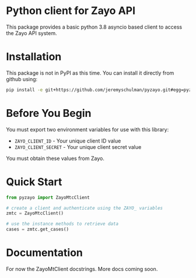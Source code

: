 # Python client for Zayo API

This package provides a basic python 3.8 asyncio based client to access the Zayo
API system.

# Installation

This package is not in PyPI as this time.  You can install it directly from
github using:

```bash
pip install -e git+https://github.com/jeremyschulman/pyzayo.git#egg=pyzayo
```

# Before You Begin

You must export two environment variables for use with this library:

  * `ZAYO_CLIENT_ID` - Your unique client ID value
  * `ZAYO_CLIENT_SECRET` - Your unique client secret value
  
You must obtain these values from Zayo.  

# Quick Start

```python
from pyzayo import ZayoMtcClient

# create a client and authenticate using the ZAYO_ variables
zmtc = ZayoMtcClient()

# use the instance methods to retrieve data
cases = zmtc.get_cases()
```

# Documentation

For now the ZayoMtClient docstrings.  More docs coming soon.
